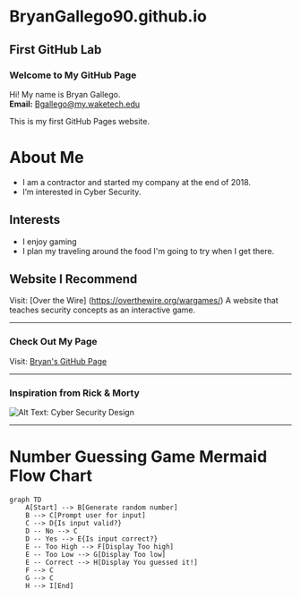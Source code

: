 # BryanGallego90.github.io
## First GitHub Lab

### Welcome to My GitHub Page
Hi! My name is Bryan Gallego.  
**Email:** [Bgallego@my.waketech.edu](mailto:Bgallego@my.waketech.edu)  

This is my first GitHub Pages website.

<!-- Added an about me sectio using Mark down headings-->

# About Me
   -  I am a contractor and started my company at the end of 2018. 
   -  I’m interested in Cyber Security.

## Interests
   - I enjoy gaming
   - I plan my traveling around the food I'm going to try when I get there.

 ## Website I Recommend
   Visit: [Over the Wire] (https://overthewire.org/wargames/) A website that teaches security concepts as an interactive game.

---

### Check Out My Page
Visit: [Bryan's GitHub Page](https://bryangallego90.github.io/)

---

### Inspiration from Rick & Morty
![Alt Text: Cyber Security Design](https://i.etsystatic.com/13439930/r/il/f96e66/3826105261/il_1588xN.3826105261_toll.jpg)

---

# Number Guessing Game Mermaid Flow Chart

<!-- Added Mermaid syntax for a number guessing game using flowchart -->

```mermaid
graph TD
    A[Start] --> B[Generate random number]
    B --> C[Prompt user for input]
    C --> D{Is input valid?}
    D -- No --> C
    D -- Yes --> E{Is input correct?}
    E -- Too High --> F[Display Too high]
    E -- Too Low --> G[Display Too low]
    E -- Correct --> H[Display You guessed it!]
    F --> C
    G --> C
    H --> I[End]
